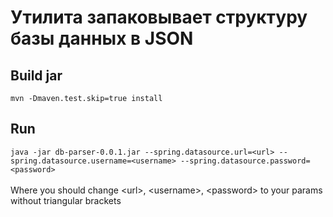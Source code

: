 # Утилита запаковывает структуру базы данных в JSON

## Build jar
`mvn -Dmaven.test.skip=true install`

## Run
`java -jar db-parser-0.0.1.jar --spring.datasource.url=<url> --spring.datasource.username=<username> --spring.datasource.password=<password>`
<br /><br />Where you should change &lt;url&gt;, &lt;username&gt;, &lt;password&gt; to your params without triangular brackets
